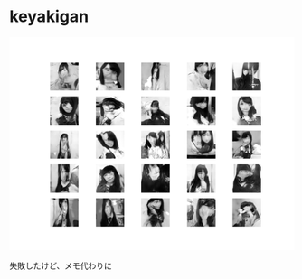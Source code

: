 # keyakigan

<img alt="result" src="https://github.com/hitoon/keyakigan/blob/master/result/keyaki_237900.png" />

失敗したけど、メモ代わりに
